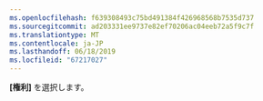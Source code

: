 ```yaml
---
ms.openlocfilehash: f639308493c75bd491384f426968568b7535d737
ms.sourcegitcommit: ad203331ee9737e82ef70206ac04eeb72a5f9c7f
ms.translationtype: MT
ms.contentlocale: ja-JP
ms.lasthandoff: 06/18/2019
ms.locfileid: "67217027"
---
```

**[権利]** を選択します。